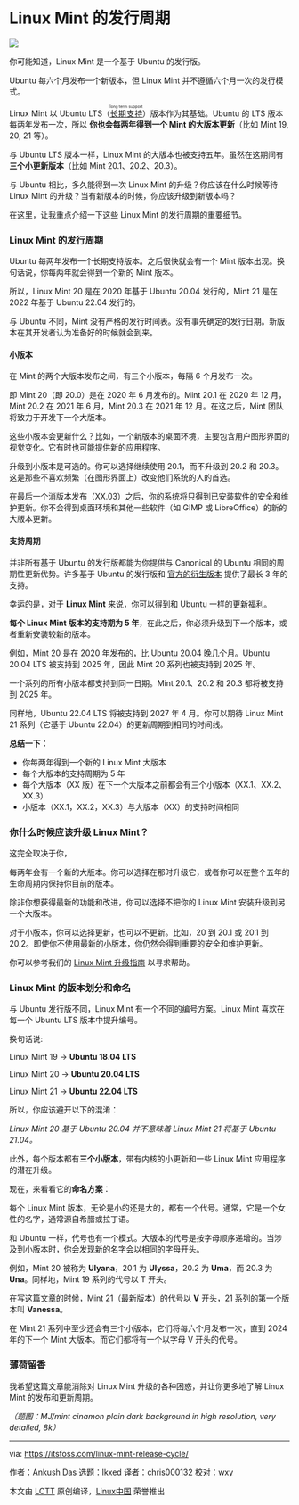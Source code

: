 [#]: subject: "Linux Mint Release Cycle: What You Need to Know"
[#]: via: "https://itsfoss.com/linux-mint-release-cycle/"
[#]: author: "Ankush Das https://itsfoss.com/author/ankush/"
[#]: collector: "lkxed"
[#]: translator: "chris000132"
[#]: reviewer: "wxy"
[#]: publisher: "wxy"
[#]: url: "https://linux.cn/article-15752-1.html"

Linux Mint 的发行周期
======

![][0]

你可能知道，Linux Mint 是一个基于 Ubuntu 的发行版。

Ubuntu 每六个月发布一个新版本，但 Linux Mint 并不遵循六个月一次的发行模式。

Linux Mint 以 Ubuntu LTS（<ruby>[长期支持][1]<rt>long term support</rt></ruby>）版本作为其基础。Ubuntu 的 LTS 版本每两年发布一次，所以 **你也会每两年得到一个 Mint 的大版本更新**（比如 Mint 19, 20, 21 等）。

与 Ubuntu LTS 版本一样，Linux Mint 的大版本也被支持五年。虽然在这期间有**三个小更新版本**（比如 Mint 20.1、20.2、20.3）。

与 Ubuntu 相比，多久能得到一次 Linux Mint 的升级？你应该在什么时候等待 Linux Mint 的升级？当有新版本的时候，你应该升级到新版本吗？

在这里，让我重点介绍一下这些 Linux Mint 的发行周期的重要细节。

### Linux Mint 的发行周期

Ubuntu 每两年发布一个长期支持版本。之后很快就会有一个 Mint 版本出现。换句话说，你每两年就会得到一个新的 Mint 版本。

所以，Linux Mint 20 是在 2020 年基于 Ubuntu 20.04 发行的，Mint 21 是在 2022 年基于 Ubuntu 22.04 发行的。

与 Ubuntu 不同，Mint 没有严格的发行时间表。没有事先确定的发行日期。新版本在其开发者认为准备好的时候就会到来。

#### 小版本

在 Mint 的两个大版本发布之间，有三个小版本，每隔 6 个月发布一次。

即 Mint 20（即 20.0）是在 2020 年 6 月发布的。Mint 20.1 在 2020 年 12 月，Mint 20.2 在 2021 年 6 月，Mint 20.3 在 2021 年 12 月。在这之后，Mint 团队将致力于开发下一个大版本。

这些小版本会更新什么？比如，一个新版本的桌面环境，主要包含用户图形界面的视觉变化。它有时也可能提供新的应用程序。

升级到小版本是可选的。你可以选择继续使用 20.1，而不升级到 20.2 和 20.3。这是那些不喜欢频繁（在图形界面上）改变他们系统的人的首选。

在最后一个消版本发布（XX.03）之后，你的系统将只得到已安装软件的安全和维护更新。你不会得到桌面环境和其他一些软件（如 GIMP 或 LibreOffice）的新的大版本更新。

#### 支持周期

并非所有基于 Ubuntu 的发行版都能为你提供与 Canonical 的 Ubuntu 相同的周期性更新优势。许多基于 Ubuntu 的发行版和 [官方的衍生版本][2] 提供了最长 3 年的支持。

幸运的是，对于 **Linux Mint** 来说，你可以得到和 Ubuntu 一样的更新福利。

**每个 Linux Mint 版本的支持期为 5 年**，在此之后，你必须升级到下一个版本，或者重新安装较新的版本。

例如，Mint 20 是在 2020 年发布的，比 Ubuntu 20.04 晚几个月。Ubuntu 20.04 LTS 被支持到 2025 年，因此 Mint 20 系列也被支持到 2025 年。

一个系列的所有小版本都支持到同一日期。Mint 20.1、20.2 和 20.3 都将被支持到 2025 年。

同样地，Ubuntu 22.04 LTS 将被支持到 2027 年 4 月。你可以期待 Linux Mint 21 系列（它基于 Ubuntu 22.04）的更新周期到相同的时间线。

**总结一下：**

* 你每两年得到一个新的 Linux Mint 大版本
* 每个大版本的支持周期为 5 年
* 每个大版本（XX 版）在下一个大版本之前都会有三个小版本（XX.1、XX.2、XX.3）
* 小版本（XX.1，XX.2，XX.3）与大版本（XX）的支持时间相同

### 你什么时候应该升级 Linux Mint？

这完全取决于你，

每两年会有一个新的大版本。你可以选择在那时升级它，或者你可以在整个五年的生命周期内保持你目前的版本。

除非你想获得最新的功能和改进，你可以选择不把你的 Linux Mint 安装升级到另一个大版本。

对于小版本，你可以选择更新，也可以不更新。比如，20 到 20.1 或 20.1 到 20.2。即使你不使用最新的小版本，你仍然会得到重要的安全和维护更新。

你可以参考我们的 [Linux Mint 升级指南][3] 以寻求帮助。

### Linux Mint 的版本划分和命名

与 Ubuntu 发行版不同，Linux Mint 有一个不同的编号方案。Linux Mint 喜欢在每一个 Ubuntu LTS 版本中提升编号。

换句话说:

Linux Mint 19 → **Ubuntu 18.04 LTS**

Linux Mint 20 → **Ubuntu 20.04 LTS**

Linux Mint 21 → **Ubuntu 22.04 LTS**

所以，你应该避开以下的混淆：

*Linux Mint 20 基于 Ubuntu 20.04 并不意味着 Linux Mint 21 将基于 Ubuntu 21.04。*

此外，每个版本都有**三个小版本**，带有内核的小更新和一些 Linux Mint 应用程序的潜在升级。

现在，来看看它的**命名方案**：

每个 Linux Mint 版本，无论是小的还是大的，都有一个代号。通常，它是一个女性的名字，通常源自希腊或拉丁语。

和 Ubuntu 一样，代号也有一个模式。大版本的代号是按字母顺序递增的。当涉及到小版本时，你会发现新的名字会以相同的字母开头。

例如，Mint 20 被称为 **Ulyana**，20.1 为 **Ulyssa**，20.2 为 **Uma**，而 20.3 为 **Una**。同样地，Mint 19 系列的代号以 T 开头。

在写这篇文章的时候，Mint 21（最新版本）的代号以 **V** 开头，21 系列的第一个版本叫 **Vanessa**。

在 Mint 21 系列中至少还会有三个小版本，它们将每六个月发布一次，直到 2024 年的下一个 Mint 大版本。而它们都将有一个以字母 V 开头的代号。

### 薄荷留香

我希望这篇文章能消除对 Linux Mint 升级的各种困惑，并让你更多地了解 Linux Mint 的发布和更新周期。

*（题图：MJ/mint cinamon plain dark background in high resolution, very detailed, 8k）*

--------------------------------------------------------------------------------

via: https://itsfoss.com/linux-mint-release-cycle/

作者：[Ankush Das][a]
选题：[lkxed][b]
译者：[chris000132](https://github.com/chris000132)
校对：[wxy](https://github.com/wxy)

本文由 [LCTT](https://github.com/LCTT/TranslateProject) 原创编译，[Linux中国](https://linux.cn/) 荣誉推出

[a]: https://itsfoss.com/author/ankush/
[b]: https://github.com/lkxed
[1]: https://itsfoss.com/long-term-support-lts/
[2]: https://itsfoss.com/which-ubuntu-install/
[3]: https://itsfoss.com/upgrade-linux-mint-version/
[0]: https://img.linux.net.cn/data/attachment/album/202304/24/231022h7rzqz8zfvviaqb7.jpg